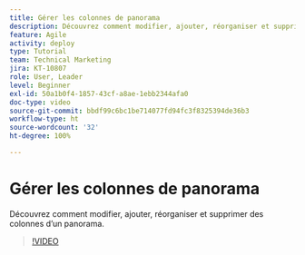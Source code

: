 ```yaml
---
title: Gérer les colonnes de panorama
description: Découvrez comment modifier, ajouter, réorganiser et supprimer des colonnes d’un panorama.
feature: Agile
activity: deploy
type: Tutorial
team: Technical Marketing
jira: KT-10807
role: User, Leader
level: Beginner
exl-id: 50a1b0f4-1857-43cf-a8ae-1ebb2344afa0
doc-type: video
source-git-commit: bbdf99c6bc1be714077fd94fc3f8325394de36b3
workflow-type: ht
source-wordcount: '32'
ht-degree: 100%

---
```


# Gérer les colonnes de panorama

Découvrez comment modifier, ajouter, réorganiser et supprimer des colonnes d’un panorama.

>[!VIDEO](https://video.tv.adobe.com/v/346570/?quality=12&learn=on&enablevpops=1)
